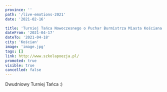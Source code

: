 ```yaml
---
province: ''
path: '/live-emotions-2021'
date: '2021-02-16'

title: 'Turniej Tańca Nowoczesnego o Puchar Burmistrza Miasta Kościana "Live Emotion"'
dateFrom: '2021-04-17'
dateTo: '2021-04-18'
city: 'Kościan'
image: 'image.jpg'
tags: []
link: http://www.szkolapoezja.pl/
promoted: true
visible: true
cancelled: false
---
```

Dwudniowy Turniej Tańca :)
